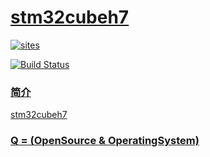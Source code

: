 ﻿# [stm32cubeh7](https://github.com/OS-Q/stm32cubeh7)

[![sites](http://182.61.61.133/link/resources/OSQ.png)](http://www.OS-Q.com)

[![Build Status](https://github.com/OS-Q/stm32cubeh7/workflows/stm32cubeh7/badge.svg)](https://github.com/OS-Q/stm32cubeh7/actions)

### [简介](https://github.com/OS-Q/stm32cubeh7/wiki)

[stm32cubeh7](https://github.com/OS-Q/stm32cubeh7)

### [Q = (OpenSource & OperatingSystem) ](http://www.OS-Q.com)

